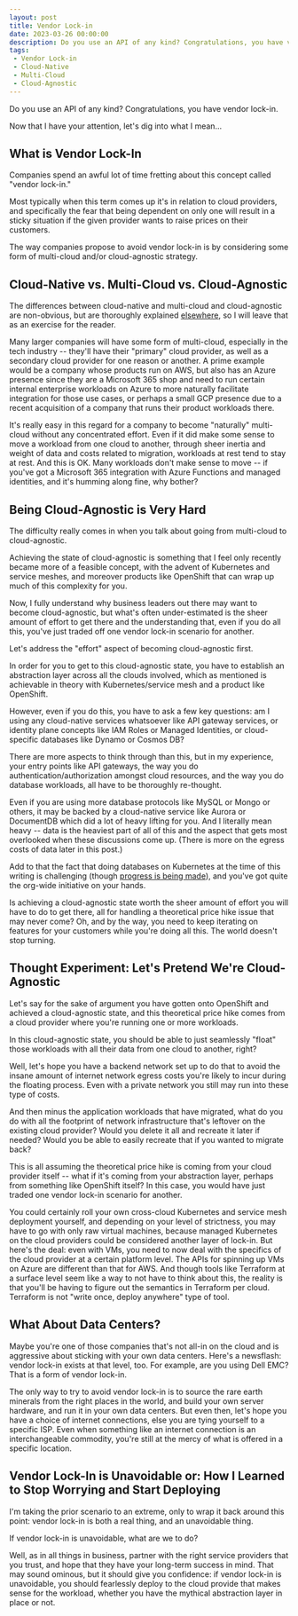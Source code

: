 ```yaml
---
layout: post
title: Vendor Lock-in
date: 2023-03-26 00:00:00
description: Do you use an API of any kind? Congratulations, you have vendor lock-in.
tags:
 - Vendor Lock-in
 - Cloud-Native
 - Multi-Cloud
 - Cloud-Agnostic
---
```


Do you use an API of any kind? Congratulations, you have vendor lock-in.

Now that I have your attention, let's dig into what I mean...

## What is Vendor Lock-In

Companies spend an awful lot of time fretting about this concept called "vendor lock-in."

Most typically when this term comes up it's in relation to cloud providers, and specifically the fear that being
dependent on only one will result in a sticky situation if the given provider wants to raise prices on their customers.

The way companies propose to avoid vendor lock-in is by considering some form of multi-cloud and/or cloud-agnostic
strategy.

## Cloud-Native vs. Multi-Cloud vs. Cloud-Agnostic

The differences between cloud-native and multi-cloud and cloud-agnostic are non-obvious, but are thoroughly explained
[elsewhere](https://www.adesso.de/en/news/blog/cloud-native-multi-cloud-or-rather-cloud-agnostic-2.jsp), so I will leave
that as an exercise for the reader.

Many larger companies will have some form of multi-cloud, especially in the tech industry -- they'll have their
"primary" cloud provider, as well as a secondary cloud provider for one reason or another. A prime example would be a
company whose products run on AWS, but also has an Azure presence since they are a Microsoft 365 shop and need to run
certain internal enterprise workloads on Azure to more naturally facilitate integration for those use cases, or perhaps
a small GCP presence due to a recent acquisition of a company that runs their product workloads there.

It's really easy in this regard for a company to become "naturally" multi-cloud without any concentrated effort. Even
if it did make some sense to move a workload from one cloud to another, through sheer inertia and weight of data and
costs related to migration, workloads at rest tend to stay at rest. And this is OK. Many workloads don't make sense to
move -- if you've got a Microsoft 365 integration with Azure Functions and managed identities, and it's humming along
fine, why bother?

## Being Cloud-Agnostic is Very Hard

The difficulty really comes in when you talk about going from multi-cloud to cloud-agnostic.

Achieving the state of cloud-agnostic is something that I feel only recently became more of a feasible concept, with the
advent of Kubernetes and service meshes, and moreover products like OpenShift that can wrap up much of this complexity
for you.

Now, I fully understand why business leaders out there may want to become cloud-agnostic, but what's often
under-estimated is the sheer amount of effort to get there and the understanding that, even if you do all this, you've
just traded off one vendor lock-in scenario for another.

Let's address the "effort" aspect of becoming cloud-agnostic first.

In order for you to get to this cloud-agnostic state, you have to establish an abstraction layer across all the clouds
involved, which as mentioned is achievable in theory with Kubernetes/service mesh and a product like OpenShift.

However, even if you do this, you have to ask a few key questions: am I using any cloud-native services whatsoever like
API gateway services, or identity plane concepts like IAM Roles or Managed Identities, or cloud-specific databases like
Dynamo or Cosmos DB?

There are more aspects to think through than this, but in my experience, your entry points like API gateways, the way
you do authentication/authorization amongst cloud resources, and the way you do database workloads, all have to be
thoroughly re-thought.

Even if you are using more database protocols like MySQL or Mongo or others, it may be backed by a cloud-native service
like Aurora or DocumentDB which did a lot of heavy lifting for you. And I literally mean heavy -- data is the heaviest
part of all of this and the aspect that gets most overlooked when these discussions come up. (There is more on the egress
costs of data later in this post.)

Add to that the fact that doing databases on Kubernetes at the time of this writing is challenging (though
[progress is being made](https://www.oreilly.com/library/view/managing-cloud-native/9781098111380/)), and you've got
quite the org-wide initiative on your hands.

Is achieving a cloud-agnostic state worth the sheer amount of effort you will have to do to get there, all for handling
a theoretical price hike issue that may never come? Oh, and by the way, you need to keep iterating on features for your
customers while you're doing all this. The world doesn't stop turning.

## Thought Experiment: Let's Pretend We're Cloud-Agnostic

Let's say for the sake of argument you have gotten onto OpenShift and achieved a cloud-agnostic state, and this
theoretical price hike comes from a cloud provider where you're running one or more workloads.

In this cloud-agnostic state, you should be able to just seamlessly "float" those workloads with all their data from one
cloud to another, right?

Well, let's hope you have a backend network set up to do that to avoid the insane amount of internet network egress
costs you're likely to incur during the floating process. Even with a private network you still may run into these
type of costs.

And then minus the application workloads that have migrated, what do you do with all the footprint of network
infrastructure that's leftover on the existing cloud provider? Would you delete it all and recreate it later if needed?
Would you be able to easily recreate that if you wanted to migrate back?

This is all assuming the theoretical price hike is coming from your cloud provider itself -- what if it's coming from
your abstraction layer, perhaps from something like OpenShift itself? In this case, you would have just traded one
vendor lock-in scenario for another.

You could certainly roll your own cross-cloud Kubernetes and service mesh deployment yourself, and depending on your
level of strictness, you may have to go with only raw virtual machines, because managed Kubernetes on the cloud
providers could be considered another layer of lock-in. But here's the deal: even with VMs, you need to now deal with
the specifics of the cloud provider at a certain platform level. The APIs for spinning up VMs on Azure are different
than that for AWS. And though tools like Terraform at a surface level seem like a way to not have to think about this,
the reality is that you'll be having to figure out the semantics in Terraform per cloud. Terraform is not "write once,
deploy anywhere" type of tool.

## What About Data Centers?

Maybe you're one of those companies that's not all-in on the cloud and is aggressive about sticking with your own data
centers. Here's a newsflash: vendor lock-in exists at that level, too. For example, are you using Dell EMC? That is a
form of vendor lock-in.

The only way to try to avoid vendor lock-in is to source the rare earth minerals from the right places in the world, and
build your own server hardware, and run it in your own data centers. But even then, let's hope you have a choice of
internet connections, else you are tying yourself to a specific ISP. Even when something like an internet connection is
an interchangeable commodity, you're still at the mercy of what is offered in a specific location.

## Vendor Lock-In is Unavoidable or: How I Learned to Stop Worrying and Start Deploying

I'm taking the prior scenario to an extreme, only to wrap it back around this point: vendor lock-in is both a real
thing, and an unavoidable thing.

If vendor lock-in is unavoidable, what are we to do?

Well, as in all things in business, partner with the right service providers that you trust, and hope that they have
your long-term success in mind. That may sound ominous, but it should give you confidence: if vendor lock-in is
unavoidable, you should fearlessly deploy to the cloud provide that makes sense for the workload, whether you have the
mythical abstraction layer in place or not.
